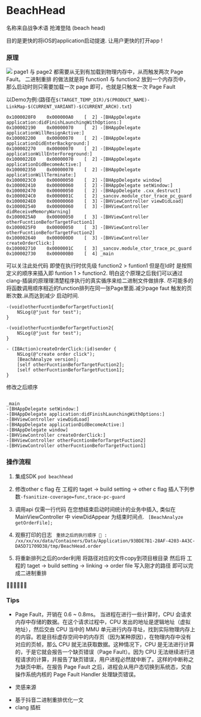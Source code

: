 
# BeachHead

名称来自战争术语 抢滩登陆 (beach head)

目的是更快的将iOS的application启动提速. 让用户更快的打开app !

### 原理
![](http://pic.jasonphd.com/upload/2021/08/612dd3e9a955e.png)
page1 与 page2 都需要从无到有加载到物理内存中，从而触发两次 Page Fault。
二进制重排 的做法就是将 function1  与 function2 放到一个内存页中，
那么启动时则只需要加载一次 page 即可，也就是只触发一次 Page Fault

以Demo为例:(路径在`$(TARGET_TEMP_DIR)/$(PRODUCT_NAME)-LinkMap-$(CURRENT_VARIANT)-$(CURRENT_ARCH).txt`)

```
0x1000020F0    0x000000A0    [  2] -[BHAppDelegate application:didFinishLaunchingWithOptions:]
0x100002190    0x00000070    [  2] -[BHAppDelegate applicationWillResignActive:]
0x100002200    0x00000070    [  2] -[BHAppDelegate applicationDidEnterBackground:]
0x100002270    0x00000070    [  2] -[BHAppDelegate applicationWillEnterForeground:]
0x1000022E0    0x00000070    [  2] -[BHAppDelegate applicationDidBecomeActive:]
0x100002350    0x00000070    [  2] -[BHAppDelegate applicationWillTerminate:]
0x1000023C0    0x00000050    [  2] -[BHAppDelegate window]
0x100002410    0x00000060    [  2] -[BHAppDelegate setWindow:]
0x100002470    0x00000050    [  2] -[BHAppDelegate .cxx_destruct]
0x1000024C0    0x0000001C    [  2] _sancov.module_ctor_trace_pc_guard
0x1000024E0    0x00000060    [  3] -[BHViewController viewDidLoad]
0x100002540    0x00000060    [  3] -[BHViewController didReceiveMemoryWarning]
0x1000025A0    0x00000050    [  3] -[BHViewController otherFucntionBeforTargetFuction1]
0x1000025F0    0x00000050    [  3] -[BHViewController otherFucntionBeforTargetFuction2]
0x100002640    0x000000D0    [  3] -[BHViewController createOrderClick:]
0x100002710    0x0000001C    [  3] _sancov.module_ctor_trace_pc_guard
0x100002730    0x000000B0    [  4] _main
```
可以关注此处代码 即使在执行时优先级 function2 > funtion1 但是在ld时 是按照定义的顺序来插入即 funtion 1 > function2. 明白这个原理之后我们可以通过clang-插装的原理理清楚程序执行的真实循序来给二进制文件做排序.
尽可能多的将函数调用顺序相近的function排列在同一张Page里面.减少page faut 触发的页断次数.从而达到减少
启动时间.
```
-(void)otherFucntionBeforTargetFuction1{
    NSLog(@"just for test");
}

-(void)otherFucntionBeforTargetFuction2{
    NSLog(@"just for test");
}

- (IBAction)createOrderClick:(id)sender {
    NSLog(@"create order click");
    [BeachAnalyze version];
    [self otherFucntionBeforTargetFuction2];
    [self otherFucntionBeforTargetFuction1];
}
```

修改之后顺序

```

_main
-[BHAppDelegate setWindow:]
-[BHAppDelegate application:didFinishLaunchingWithOptions:]
-[BHViewController viewDidLoad]
-[BHAppDelegate applicationDidBecomeActive:]
-[BHAppDelegate window]
-[BHViewController createOrderClick:]
-[BHViewController otherFucntionBeforTargetFuction2]
-[BHViewController otherFucntionBeforTargetFuction1]

```
### 操作流程

1. 集成SDK
`pod beachhead`

2. 修改other c flag
在 工程的 taget -> build setting -> other c flag 插人下列参数`-fsanitize-coverage=func,trace-pc-guard`

3. 调用api 
仅需一行代码 在您想结束启动时间统计的业务中插入, 类似在MainViewController 中 viewDidAppear
为结束时间点.
` [BeachAnalyze getOrderFile];`

4. 观察打印的日志
` 重排之后的执行顺序 🚀 : /xx/xx/xx/data/Containers/Data/Application/93BDE7B1-28AF-4203-A43C-DA5D71709D38/tmp/BeachHead.order`

5. 将重新排列之后的order利用
将路径对应的文件copy到项目根目录
然后将 工程的 taget -> build setting -> linking -> order file 写入刚才的路径 即可以完成二进制重排

🎉🎉🎉🎉🎉🎉

### Tips

- Page Fault，开销在 0.6 ~ 0.8ms。
当进程在进行一些计算时，CPU 会请求内存中存储的数据。在这个请求过程中，CPU 发出的地址是逻辑地址（虚拟地址），然后交由 CPU 当中的 MMU 单元进行内存寻址，找到实际物理内存上的内容。若是目标虚存空间中的内存页（因为某种原因），在物理内存中没有对应的页帧，那么 CPU 就无法获取数据。这种情况下，CPU 是无法进行计算的，于是它就会报告一个缺页错误（Page Fault）。因为 CPU 无法继续进行进程请求的计算，并报告了缺页错误，用户进程必然就中断了。这样的中断称之为缺页中断。在报告 Page Fault 之后，进程会从用户态切换到系统态，交由操作系统内核的 Page Fault Handler 处理缺页错误。

- 灵感来源

 + 基于抖音二进制重排优化一文 
 + clang 插桩




